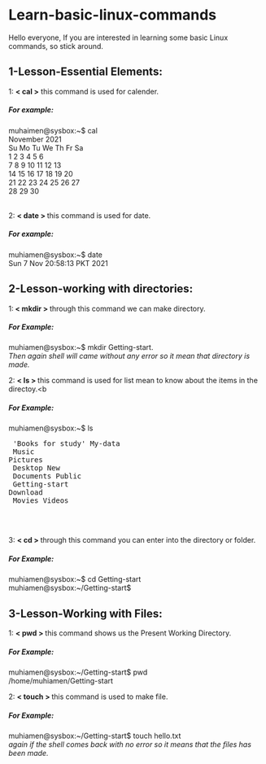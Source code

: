 # Learn-basic-linux-commands
Hello everyone, If you are interested in learning some basic Linux commands, so stick around. <br>
## 1-Lesson-Essential Elements:

1: <b>< cal ></b> this command is used for calender.
##### For example:
muhaimen@sysbox:~$ cal <br>
  November 2021      
Su Mo Tu We Th Fr Sa  
    1  2  3  4  5  6  
 7  8  9 10 11 12 13  
14 15 16 17 18 19 20  
21 22 23 24 25 26 27  
28 29 30 <br><br>

2: <b> < date > </b> this command is used for date.
##### For example:
muhiamen@sysbox:~$ date <br>
Sun  7 Nov 20:58:13 PKT 2021
  
## 2-Lesson-working with directories:

1:<b> < mkdir > </b> through this command we can make directory.<br>
##### For Example:
muhiamen@sysbox:~$ mkdir Getting-start.<br> 
<i> Then again shell will came without any error so it mean that directory is made.</i> <br>

2: <b> < ls > </b> this command is used for list mean to know about the items in the directoy.<b
##### For Example:
muhiamen@sysbox:~$ ls <br><pre>
'Books for study'                            My-data<br>
 Music                                       Pictures<br>
 Desktop                                     New<br>
 Documents                                   Public<br>
 Getting-start                               Download<br>
 Movies                                      Videos<br>
 </pre> <br>
 
  
3: <b> < cd > </b> through this command you can enter into the directory or folder.
##### For Example:
   muhiamen@sysbox:~$ cd Getting-start <br>
   muhiamen@sysbox:~/Getting-start$

## 3-Lesson-Working with Files:

  1: <b> < pwd > </b> this command shows us the Present Working Directory.
  ##### For Example:
  muhiamen@sysbox:~/Getting-start$ pwd <br>
/home/muhiamen/Getting-start
  
  2: <b> < touch > </b> this command is used to make file.
  ##### For Example:
  muhiamen@sysbox:~/Getting-start$ touch hello.txt <br>
  <i> again if the shell comes back with no error so it means that the files has been made.<i>

